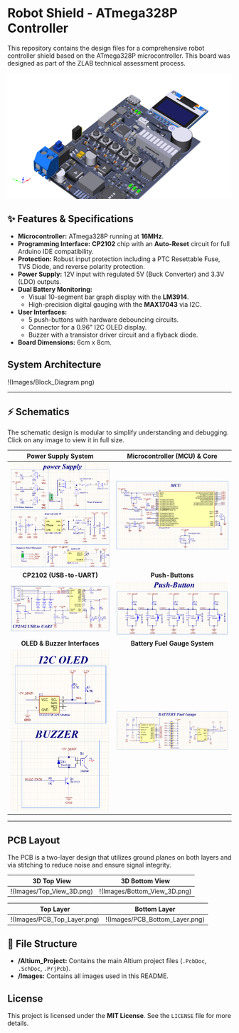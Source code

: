 # Robot Shield - ATmega328P Controller

This repository contains the design files for a comprehensive robot controller shield based on the ATmega328P microcontroller. This board was designed as part of the ZLAB technical assessment process.

![Isometric board view](Images/Isometric_View_3D.png)

## ✨ Features & Specifications

* **Microcontroller:** ATmega328P running at **16MHz**.
* **Programming Interface:** **CP2102** chip with an **Auto-Reset** circuit for full Arduino IDE compatibility.
* **Protection:** Robust input protection including a PTC Resettable Fuse, TVS Diode, and reverse polarity protection.
* **Power Supply:** 12V input with regulated 5V (Buck Converter) and 3.3V (LDO) outputs.
* **Dual Battery Monitoring:**
    * Visual 10-segment bar graph display with the **LM3914**.
    * High-precision digital gauging with the **MAX17043** via I2C.
* **User Interfaces:**
    * 5 push-buttons with hardware debouncing circuits.
    * Connector for a 0.96" I2C OLED display.
    * Buzzer with a transistor driver circuit and a flyback diode.
* **Board Dimensions:** 6cm x 8cm.

##  System Architecture

!(Images/Block_Diagram.png)

---

## ⚡ Schematics

The schematic design is modular to simplify understanding and debugging. Click on any image to view it in full size.

| Power Supply System | Microcontroller (MCU) & Core |
| :---: | :---: |
| [![Power Supply Schematic](Images/Schematic_Power.png)](Images/Schematic_Power.png) | [![MCU Schematic](Images/Schematic_MCU.png)](Images/Schematic_MCU.png) |
| **CP2102 (USB-to-UART)** | **Push-Buttons** |
| [![CP2102 Schematic](Images/Schematic_CP2102.png)](Images/Schematic_CP2102.png) | [![Push-Buttons Schematic](Images/Schematic_PushButtons.png)](Images/Schematic_PushButtons.png) |
| **OLED & Buzzer Interfaces** | **Battery Fuel Gauge System** |
| [![OLED and Buzzer Schematic](Images/Schematic_OLED_Buzzer.png)](Images/Schematic_OLED_Buzzer.png) | [![Battery Gauge Schematic](Images/Schematic_BatteryGauge.png)](Images/Schematic_BatteryGauge.png) |

---

##  PCB Layout

The PCB is a two-layer design that utilizes ground planes on both layers and via stitching to reduce noise and ensure signal integrity.

| 3D Top View | 3D Bottom View |
| :---: | :---: |
| !(Images/Top_View_3D.png) | !(Images/Bottom_View_3D.png) |

| Top Layer | Bottom Layer |
| :---: | :---: |
| !(Images/PCB_Top_Layer.png) | !(Images/PCB_Bottom_Layer.png) |


## 📂 File Structure

* **/Altium_Project:** Contains the main Altium project files (`.PcbDoc`, `.SchDoc`, `.PrjPcb`).
* **/Images:** Contains all images used in this README.

##  License

This project is licensed under the **MIT License**. See the `LICENSE` file for more details.
